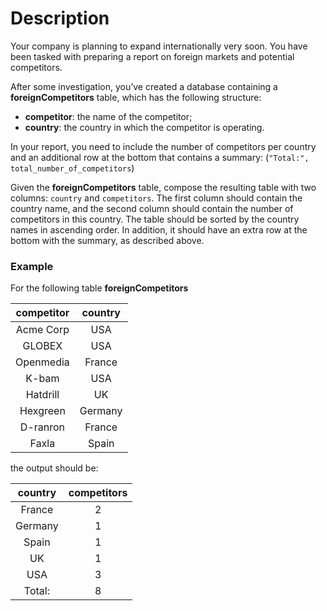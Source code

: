 # Description

Your company is planning to expand internationally very soon. You have been tasked with preparing a report on foreign markets and potential competitors.

After some investigation, you’ve created a database containing a **foreignCompetitors** table, which has the following structure:

- **competitor**: the name of the competitor;
- **country**: the country in which the competitor is operating.

In your report, you need to include the number of competitors per country and an additional row at the bottom that contains a summary: (`"Total:", total_number_of_competitors`)

Given the **foreignCompetitors** table, compose the resulting table with two columns: `country` and `competitors`. The first column should contain the country name, and the second column should contain the number of competitors in this country. The table should be sorted by the country names in ascending order. In addition, it should have an extra row at the bottom with the summary, as described above.

### Example

For the following table **foreignCompetitors**

| **competitor** | **country** |
|:--------------:|:-----------:|
|    Acme Corp   |     USA     |
|     GLOBEX     |     USA     |
|    Openmedia   |    France   |
|      K-bam     |     USA     |
|    Hatdrill    |      UK     |
|    Hexgreen    |   Germany   |
|    D-ranron    |    France   |
|      Faxla     |    Spain    |

the output should be:

| **country** | **competitors** |
|:-----------:|:---------------:|
|    France   |        2        |
|   Germany   |        1        |
|    Spain    |        1        |
|      UK     |        1        |
|     USA     |        3        |
|    Total:   |        8        |